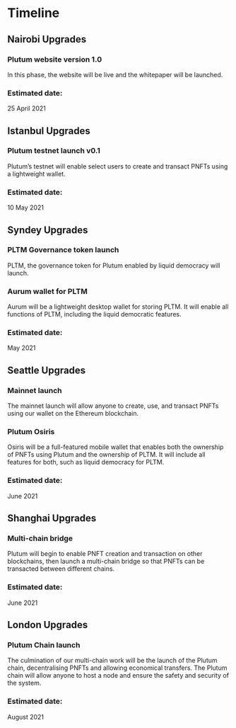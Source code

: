 # Timeline

## Nairobi Upgrades
### Plutum website version 1.0
In this phase, the website will be live and the whitepaper will be launched.

### Estimated date:
25 April 2021

## Istanbul Upgrades
### Plutum testnet launch v0.1
Plutum’s testnet will enable select users to create and transact PNFTs using a lightweight wallet.

### Estimated date:
10 May 2021

## Syndey Upgrades
### PLTM Governance token launch
PLTM, the governance token for Plutum enabled by liquid democracy will launch.

### Aurum wallet for PLTM
Aurum will be a lightweight desktop wallet for storing PLTM. It will enable all functions of PLTM, including the liquid democratic features.

### Estimated date:
May 2021

## Seattle Upgrades
### Mainnet launch
The mainnet launch will allow anyone to create, use, and transact PNFTs using our wallet on the Ethereum blockchain.

### Plutum Osiris
Osiris will be a full-featured mobile wallet that enables both the ownership of PNFTs using Plutum and the ownership of PLTM. It will include all features for both, such as liquid democracy for PLTM.

### Estimated date:
June 2021

## Shanghai Upgrades
### Multi-chain bridge
Plutum will begin to enable PNFT creation and transaction on other blockchains, then launch a multi-chain bridge so that PNFTs can be transacted between different chains.

### Estimated date:
June 2021

## London Upgrades
### Plutum Chain launch
The culmination of our multi-chain work will be the launch of the Plutum chain, decentralising PNFTs and allowing economical transfers. The Plutum chain will allow anyone to host a node and ensure the safety and security of the system.

### Estimated date:
August 2021
